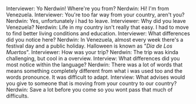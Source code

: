 Interviewer: Yo Nerdwin! Where're you from?
Nerdwin: Hi! I'm from Venezuela. 
Interviewer: You're too far way from your country, aren't you?
Nerdwin: Yes, unfortunately i had to leave.
Interviewer: Why did you leave Venezuela?
Nerdwin: Life in my country isn't really that easy. I had to move to find better living conditions and education. 
Interviewer: What differences did you notice here?
Nerdwin: In Venezuela, almost every week there's a festival day and a public holiday. Halloween is known as "*Dia de Los Muertos*".
Interviewer: How was your trip?
Nerdwin: The trip was kinda challenging, but cool in a overview.
Interview: What differences did you most notice within the language?
Nerdwin: There was a lot of words that means something completely different from what i was used too and the words pronounce. It was difficult to adapt.
Interview: What advises would you give to someone that is moving from your country to our country?
Nerdwin: Save a lot before you come so you wont pass that much of difficults.
